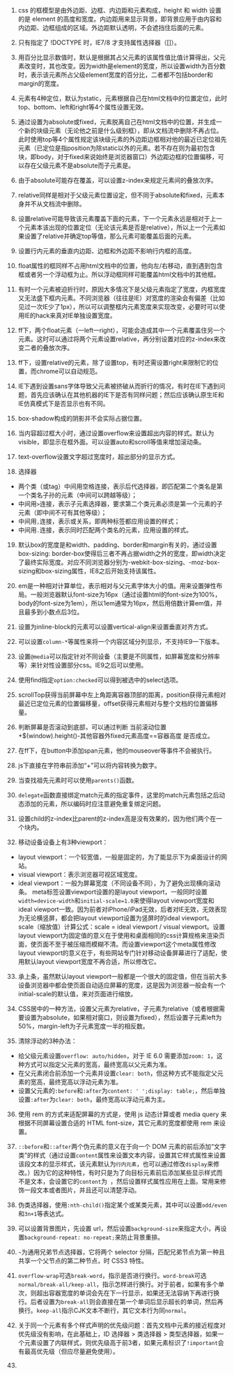 1. css 的框模型是由外边距、边框、内边距和元素构成，height 和 width 设置的是 element 的高度和宽度。内边距用来显示背景，即背景应用于由内容和内边距、边框组成的区域。外边距默认透明，不会遮挡住后面的元素。

2. 只有指定了 !DOCTYPE 时，IE7/8 才支持属性选择器（[]）。

3. 用百分比显示数值时，默认是根据其占父元素的该属性值比值计算得出，父元素改变时，其也改变。因为width是element的宽度，所以设置width为百分数时，表示该元素所占父级element宽度的百分比，二者都不包括border和margin的宽度。

4. 元素有4种定位，默认为static，元素根据自己在html文档中的位置定位，此时top、bottom、left和right等4个属性设置无效。

5. 通过设置为absolute或fixed，元素脱离自己在html文档中的位置，并生成一个新的块级元素（无论他之前是什么级别框），即从文档流中删除不再占位。此时使用top等4个属性规定该块级元素的外边距边框相对他的最近已定位祖先元素（已定位是指position为除static以外的元素。若不存在则为最初包含块，即body，对于fixed来说始终是浏览器窗口）外边距边框的位置偏移，可以存在父级元素不是absolute而子元素是。

6. 由于absolute可能存在覆盖，可以设置z-index来规定元素间的叠放次序。

7. relative同样是相对于父级元素位置设定，但不同于absolute和fixed，元素本身并不从文档流中删除。

8. 设置relative可能导致该元素覆盖下面的元素，下一个元素永远是相对于上一个元素本该出现的位置定位（无论该元素是否是relative），所以上一个元素如果设置了relative并确定top等值，那么元素可能覆盖后面的元素。

9. 设置行内元素的垂直内边距、边框和外边距不影响行内框的高度。

10. float属性的框同样不占用html文档中的位置，他向左/右移动，直到遇到包含框或者另一个浮动框为止。所以浮动框同样可能覆盖html文档中的其他框。

11. 有时一个元素被迫折行时，原因大多情况下是父级元素指定了宽度，内框宽度又无法盛下框内元素。不同浏览器（往往是IE）对宽度的渲染会有偏差（比如见过一次IE少了1px），所以可以调整框内元素宽度来实现改变，必要时可以使用IE的hack来真对IE单独设置宽度。

12. ff下，两个float元素（一left一right），可能会造成其中一个元素覆盖住另一个元素。这时可以通过将两个元素设置relative，再分别设置对应的z-index来改变二者的叠放次序。

13. ff下，设置relative的元素，除了设置top，有时还需设置right来限制它的位置，而chrome可以自动规范。

14. IE下遇到设置sans字体导致父元素被挤破从而折行的情况，有时在IE下遇到问题，首先应该确认在其他机器的IE下是否有同样问题；然后应该确认原生IE和IE仿真模式下是否显示也有不同。

15. box-shadow构成的阴影并不会实际占据位置。

16. 当内容超过框大小时，通过设置overflow来设置超出内容的样式。默认为visible，即显示在框外面。可以设置auto和scroll等值来增加滚动条。

17. text-overflow设置文字超过宽度时，超出部分的显示方式。

18. 选择器
  * 两个类（或tag）中间用空格连接，表示后代选择器，即匹配第二个类名是第一个类名子孙的元素（中间可以跨越等级）；
  * 中间用`>`连接，表示子元素选择器，要求第二个类元素必须是第一个元素的子元素（即中间不可有其他等级）；
  * 中间用`,`连接，表示或关系，即两种标签都应用设置的样式；
  * 中间用`.`连接，表示同时匹配两个类名的元素，应用设置的样式。

19. 默认box的宽度是和width、padding、border和margin有关的，通过设置box-sizing: border-box使得后三者不再占据width之外的宽度，即width决定了最终实际宽度。对应不同浏览器分别为-webkit-box-sizing、-moz-box-sizing和box-sizing属性，IE8之后开始支持该属性。

20. em是一种相对计算单位，表示相对与父元素字体大小的值。用来设置弹性布局。一般浏览器默认font-size为16px（通过设置html的font-size为100%，body的font-size为1em），所以1em通常为16px，然后用倍数计算em值，并且最多到小数点后3位。

21. 设置为inline-block的元素可以设置vertical-align来设置垂直对齐方式。

22. 可以设置`column-*`等属性来将一个内容区域分列显示，不支持IE9一下版本。

23. 设置`@media`可以指定针对不同设备（主要是不同属性，如屏幕宽度和分辨率等）来针对性设置部分css。IE9之后可以使用。

24. 使用find指定`option:checked`可以得到被选中的select选项。

25. scrollTop获得当前屏幕中左上角距离容器顶部的距离，position获得元素相对最近已定位元素的位置偏移量，offset获得元素相对与整个文档的位置偏移量。

26. 判断屏幕是否滚动到底部，可以通过判断 当前滚动位置+$(window).height()-其他容器外fixed元素高度==容器高度 是否成立。

27. 在ff下，在button中添加span元素，他的mouseover等事件不会被执行。

28. js下直接在字符串前添加“+”可以将内容转换为数字。

29. 当查找祖先元素时可以使用`parents()`函数。

30. `delegate`函数直接绑定match元素的指定事件，这里的match元素包括之后动态添加的元素，所以编码时应注意避免重复绑定问题。

31. 设置child的z-index比parent的z-index高是没有效果的，因为他们两个在一个块内。

32. 移动设备设备上有3种viewport：
  * layout viewport：一个较宽值，一般是固定的，为了能显示下为桌面设计的网站。
  * visual viewport：表示浏览器可视区域宽度。
  * ideal viewport：一般为屏幕宽度（不同设备不同），为了避免出现横向滚动条。
  meta标签设置viewport设置的是layout viewport，一般同时设置`width=device-width`和`initial-scale=1.0`来使得layout viewport宽度和ideal viewport一致。因为前者对iPhone/iPad无效，后者对IE无效，无效表现为无论横竖屏，都会把layout viewport设置为竖屏时的ideal viewport。scale（缩放值）计算公式：scale = ideal viewport / visual viewport。设置layout viewport为固定值的意义在于使用和桌面相同的css计算规格来渲染页面，使页面不至于被压缩而模糊不清。而设置viewport这个meta属性修改layout viewport的意义在于，有些网站专门针对移动设备屏幕进行了适配，使用默认layout viewport宽度不再合适，所以修改它。

33. 承上条，虽然默认layout viewport一般都是一个很大的固定值，但在当前大多设备浏览器中都会使页面自动适应屏幕的宽度，这是因为浏览器一般会有一个initial-scale的默认值，来对页面进行缩放。

34. CSS居中的一种方法，设置父元素为relative，子元素为relative（或者根据需要设置为absolute，如果相对窗口，则设置为fixed），然后设置子元素left为50%，margin-left为子元素宽度一半的相反数。

35. 清除浮动的3种办法：
  * 给父级元素设置`overflow: auto/hidden`，对于 IE 6.0 需要添加`zoom: 1`，这种方式可以指定父元素的宽高，最终宽高以父元素为准。
  * 在父元素闭合前添加一个元素并设置`clear: both`，但这种方式不能指定父元素的宽高，最终宽高以浮动元素为准。
  * 设置父元素的`:before`和`:after`为`content: ' ';display: table;`，然后单独设置`:after`为`clear: both`，最终宽高以浮动元素为主。

36. 使用 rem 的方式来适配屏幕的方式是，使用 js 动态计算或者 media query 来根据不同屏幕设置合适的 HTML font-size，其它元素的宽度都使用 rem 来设置。

37. `::before`和`::after`两个伪元素的意义在于向一个 DOM 元素的前后添加“文字类”的样式（通过设置`content`属性来设置文本内容，设置其它样式属性来设置该段文本的显示样式，该元素默认为`行内元素`，也可以通过修改`display`来修改。）因为它的这种特性，有时只是为了向目标元素前后添加某些显示样式而不是文本，会设置它的`content`为` `，然后设置样式属性应用在上面。常用来修饰一段文本或者图片，并且还可以清楚浮动。

38. 伪类选择器，使用`:nth-child()`指定某个或某类元素，其中可以设置`odd/even`和`3n+1`等表达式。

39. 可以设置背景图片，先设置 url，然后设置`background-size`来指定大小，再设置`background-repeat: no-repeat;`来防止背景重排。

40. `~`为通用兄弟节点选择器，它将两个 selector 分隔，匹配兄弟节点为第一种且共享一个父节点的第二种节点，时 CSS3 特性。

41. `overflow-wrap`可选`break-word`，指示是否进行换行。`word-break`可选`normal/break-all/keep-all`，指示怎样进行换行。对于前者，如果有多个单次，则超出容器宽度的单词会先在下一行显示，如果还无法容纳下再进行换行。后者设置为`break-all`则会直接在第一个单词后显示超长的单词，然后再换行。`keep-all`指示CJK文本不断行，其它文本行为同`normal`。

42. 关于同一个元素有多个样式声明的优先级问题：首先文档中元素的接近程度对优先级没有影响，在此基础上，ID 选择器 \> 类选择器 \> 类型选择器，如果一个元素设置了内联样式，则优先级高于前3者，如果元素标识了`!important`会有最高优先级（但应尽量避免使用）。

43. 

